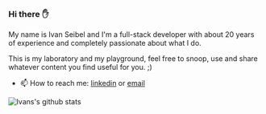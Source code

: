 ### Hi there :raised_hand:

My name is Ivan Seibel and I'm a full-stack developer with about 20 years of experience and completely passionate about what I do.

This is my laboratory and my playground, feel free to snoop, use and share whatever content you find useful for you. ;)

- 📫 How to reach me: [linkedin](https://www.linkedin.com/in/ivanseibel/) or [email](mailto:me@ivanseibel.dev)

![Ivans's github stats](https://github-readme-stats.vercel.app/api?username=ivanseibel&theme=dracula)

